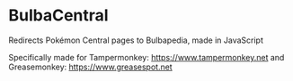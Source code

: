 # BulbaCentral
Redirects Pokémon Central pages to Bulbapedia, made in JavaScript

Specifically made for
Tampermonkey: https://www.tampermonkey.net and
Greasemonkey: https://www.greasespot.net
